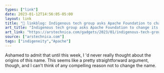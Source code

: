 ```yaml
---
types: ["link"]
date: 2023-01-12T14:56:05-05:00
layout: link
title: "🔗 linkblog: Indigenous tech group asks Apache Foundation to change its name | Ars Technica'"
art_title: "Indigenous tech group asks Apache Foundation to change its name | Ars Technica"
art_link: "https://arstechnica.com/gadgets/2023/01/indigenous-tech-group-asks-apache-foundation-to-change-its-name/"
source: ["arstechnica.com"]
tags: ["indigeneity","Apache"]
---
```

Ashamed to admit that until this week, I 'd never really thought about the origins of this name. This seems like a pretty straightforward argument, though, and I can't think of any compelling reason not to change the name.  
 
